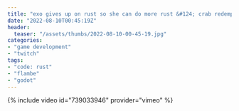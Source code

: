 ```yaml
---
title: "exo gives up on rust so she can do more rust &#124; crab redemption arc &#124; more crab &#124; all the crab &#124; no not the game"
date: "2022-08-10T00:45:19Z"
header:
  teaser: "/assets/thumbs/2022-08-10-00-45-19.jpg"
categories:
- "game development"
- "twitch"
tags:
- "code: rust"
- "flambe"
- "godot"
---
```

{% include video id="739033946" provider="vimeo" %}
